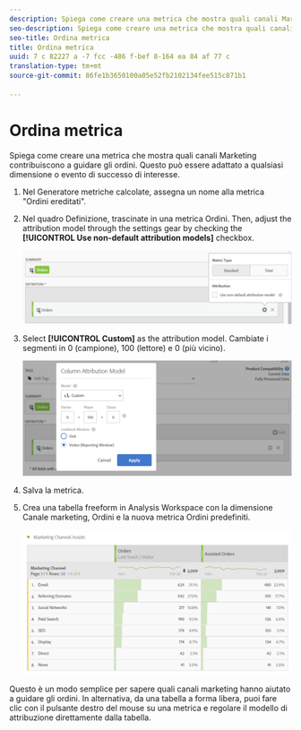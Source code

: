 ```yaml
---
description: Spiega come creare una metrica che mostra quali canali Marketing contribuiscono a guidare gli ordini. Questo può essere adattato a qualsiasi dimensione o evento di successo di interesse.
seo-description: Spiega come creare una metrica che mostra quali canali Marketing contribuiscono a guidare gli ordini. Questo può essere adattato a qualsiasi dimensione o evento di successo di interesse.
seo-title: Ordina metrica
title: Ordina metrica
uuid: 7 c 82227 a -7 fcc -486 f-bef 8-164 ea 84 af 77 c
translation-type: tm+mt
source-git-commit: 86fe1b3650100a05e52fb2102134fee515c871b1

---
```



# Ordina metrica

Spiega come creare una metrica che mostra quali canali Marketing contribuiscono a guidare gli ordini. Questo può essere adattato a qualsiasi dimensione o evento di successo di interesse.

1. Nel Generatore metriche calcolate, assegna un nome alla metrica "Ordini ereditati".
1. Nel quadro Definizione, trascinate in una metrica Ordini. Then, adjust the attribution model through the settings gear by checking the **[!UICONTROL Use non-default attribution models]** checkbox.

   ![](assets/attr-model.png)

1. Select **[!UICONTROL Custom]** as the attribution model. Cambiate i segmenti in 0 (campione), 100 (lettore) e 0 (più vicino).

   ![](assets/custom-attr-model.png)

1. Salva la metrica.
1. Crea una tabella freeform in Analysis Workspace con la dimensione Canale marketing, Ordini e la nuova metrica Ordini predefiniti.

   ![](assets/mktg-channel-assists.png)

Questo è un modo semplice per sapere quali canali marketing hanno aiutato a guidare gli ordini. In alternativa, da una tabella a forma libera, puoi fare clic con il pulsante destro del mouse su una metrica e regolare il modello di attribuzione direttamente dalla tabella.
